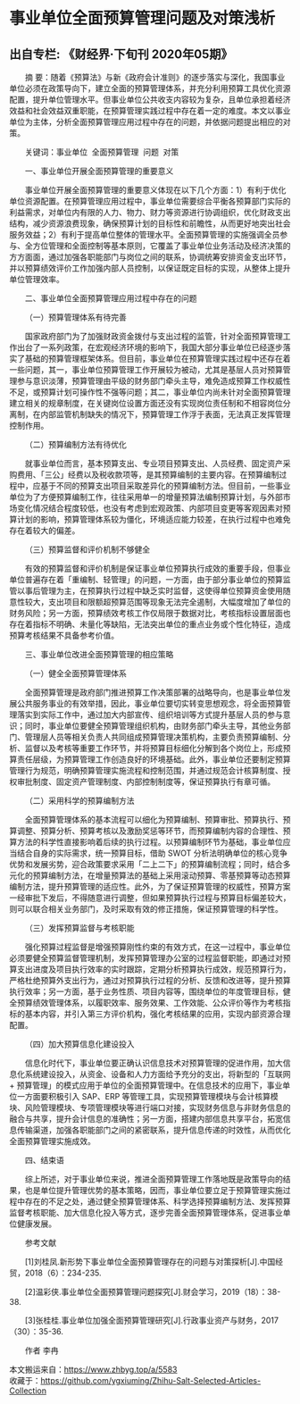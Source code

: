 # 事业单位全面预算管理问题及对策浅析  
## 出自专栏: 《财经界·下旬刊 2020年05期》  
&emsp;&emsp;摘 要：随着《预算法》与新《政府会计准则》的逐步落实与深化，我国事业单位必须在政策导向下，建立全面的预算管理体系，并充分利用预算工具优化资源配置，提升单位管理水平。但事业单位公共收支内容较为复杂，且单位承担着经济效益和社会效益双重职能，在预算管理实践过程中存在着一定的难度。本文以事业单位为主体，分析全面预算管理应用过程中存在的问题，并依据问题提出相应的对策。  
  
&emsp;&emsp;关键词：事业单位  全面预算管理  问题  对策  
  
&emsp;&emsp;一、事业单位开展全面预算管理的重要意义  
  
&emsp;&emsp;事业单位开展全面预算管理的重要意义体现在以下几个方面：1）有利于优化单位资源配置。在预算管理应用过程中，事业单位需要综合平衡各预算部门实际的利益需求，对单位内有限的人力、物力、财力等资源进行协调组织，优化财政支出结构，减少资源浪费现象，确保预算计划的目标性和前瞻性，从而更好地突出社会服务效益；2）有利于提高单位整体的管理水平。全面预算管理的实施强调全员参与、全方位管理和全面控制等基本原则，它覆盖了事业单位业务活动及经济决策的方方面面，通过加强各职能部门与岗位之间的联系，协调统筹安排资金支出环节，并以预算绩效评价工作加强内部人员控制，以保证既定目标的实现，从整体上提升单位管理效率。  
  
&emsp;&emsp;二、事业单位全面预算管理应用过程中存在的问题  
  
&emsp;&emsp;（一）预算管理体系有待完善  
  
&emsp;&emsp;国家政府部门为了加强财政资金拨付与支出过程的监管，针对全面预算管理工作出台了一系列政策，在宏观经济环境的影响下，我国大部分事业单位已经逐步落实了基础的预算管理框架体系。但目前，事业单位在预算管理实践过程中还存在着一些问题，其一，事业单位预算管理工作开展较为被动，尤其是基层人员对预算管理参与意识淡薄，预算管理由平级的财务部门牵头主导，难免造成预算工作权威性不足，或预算计划可操作性不强等问题；其二，事业单位内尚未针对全面预算管理建立相关的规章制度，在关键岗位设置方面还没有实现岗位责任制和不相容岗位分离制，在内部监管机制缺失的情况下，预算管理工作浮于表面，无法真正发挥管理控制作用。  
  
&emsp;&emsp;（二）预算编制方法有待优化  
  
&emsp;&emsp;就事业单位而言，基本预算支出、专业项目预算支出、人员经费、固定资产采购费用、「三公」经费以及税收款项等，是其预算编制的主要内容。在预算编制过程中，应基于不同的预算支出项目采取差异化的预算编制方法。但目前，一些事业单位为了方便预算编制工作，往往采用单一的增量预算法编制预算计划，与外部市场变化情况结合程度较低，也没有考虑到宏观政策、内部项目变更等客观因素对预算计划的影响，预算管理体系较为僵化，环境适应能力较差，在执行过程中也难免存在着较大的偏差。  
  
&emsp;&emsp;（三）预算监督和评价机制不够健全  
  
&emsp;&emsp;有效的预算监督和评价机制是保证事业单位预算执行成效的重要手段，但事业单位普遍存在着「重编制、轻管理」的问题，一方面，由于部分事业单位的预算监管以事后管理为主，在预算执行过程中缺乏实时监督，这使得单位预算资金使用随意性较大，支出项目和限额超预算范围等现象无法完全遏制，大幅度增加了单位的财务风险；另一方面，预算绩效考核工作仅局限于数据对比，考核指标设置层面也存在着指标不明确、未量化等缺陷，无法突出单位的重点业务或个性化特征，造成预算考核结果不具备参考价值。  
  
&emsp;&emsp;三、事业单位改进全面预算管理的相应策略  
  
&emsp;&emsp;（一）健全全面预算管理体系  
  
&emsp;&emsp;全面预算管理是政府部门推进预算工作决策部署的战略导向，也是事业单位发展公共服务事业的有效举措，因此，事业单位要切实转变思想观念，将全面预算管理落实到实际工作中，通过加大内部宣传、组织培训等方式提升基层人员的参与意识；同时，事业单位要健全预算管理组织机构，由财务部门牵头主导，其他业务部门、管理层人员等相关负责人共同组成预算管理决策机构，主要负责预算编制、分析、监督以及考核等重要工作环节，并将预算目标细化分解到各个岗位上，形成预算责任层级，为预算管理工作创造良好的环境基础。此外，事业单位还要制定预算管理行为规范，明确预算管理实施流程和控制范围，并通过规范会计核算制度、授权审批制度、固定资产管理制度、内部控制制度等，保证预算执行有章可循。  
  
&emsp;&emsp;（二）采用科学的预算编制方法  
  
&emsp;&emsp;全面预算管理体系的基本流程可以细化为预算编制、预算审批、预算执行、预算调整、预算分析、预算考核以及激励奖惩等环节，而预算编制内容的合理性、预算方法的科学性直接影响着后续的执行过程。以预算编制环节为基础，事业单位应当结合自身的实际需求，统一预算目标，借助 SWOT 分析法明确单位的核心竞争优势和发展劣势，迎合政策要求采用「二上二下」的预算编制流程；同时，结合多元化的预算编制方法，在增量预算法的基础上采用滚动预算、零基预算等动态预算编制方法，提升预算管理的适应性。此外，为了保证预算管理的权威性，预算方案一经审批下发后，不得随意进行调整，但如果预算执行过程与预算目标偏差较大，则可以联合相关业务部门，及时采取有效的修正措施，保证预算管理的科学性。  
  
&emsp;&emsp;（三）发挥预算监督与考核职能  
  
&emsp;&emsp;强化预算过程监督是增强预算刚性约束的有效方式，在这一过程中，事业单位必须要健全预算监督管理机制，发挥预算管理办公室的过程监督职能，即通过对预算支出进度及项目执行效率的实时跟踪，定期分析预算执行成效，规范预算行为，严格杜绝预算外支出行为，通过对预算执行过程的分析、反馈和改进等，提升预算执行效率；另一方面，基于业务性质、项目内容等，围绕单位的年度管理目标，健全预算绩效管理体系，以履职效率、服务效果、工作效能、公众评价等作为考核指标的基本内容，并引入第三方评价机构，强化考核结果的应用，实现内部资源合理配置。  
  
&emsp;&emsp;（四）加大预算信息化建设投入  
  
&emsp;&emsp;信息化时代下，事业单位要正确认识信息技术对预算管理的促进作用，加大信息化系统建设投入，从资金、设备和人力方面给予充分的支出，将新型的「互联网 + 预算管理」的模式应用于单位的全面预算管理中。在信息技术的应用下，事业单位一方面要积极引入 SAP、ERP 等管理工具，实现预算管理模块与会计核算模块、风险管理模块、专项管理模块等进行端口对接，实现财务信息与非财务信息的融合与共享，提升会计信息的准确性；另一方面，搭建内部信息共享平台，拓宽信息传输渠道，加强各职能部门之间的紧密联系，提升信息传递的时效性，从而优化全面预算管理实施成效。  
  
&emsp;&emsp;四、结束语  
  
&emsp;&emsp;综上所述，对于事业单位来说，推进全面预算管理工作落地既是政策导向的结果，也是单位提升管理优势的基本策略，因而，事业单位要立足于预算管理实施过程中存在的不足之处，通过健全预算管理体系、科学选择预算编制方法、发挥预算监督考核职能、加大信息化投入等方式，逐步完善全面预算管理体系，促进事业单位健康发展。   
  
&emsp;&emsp;参考文献  
  
&emsp;&emsp;[1]刘桂凤.新形势下事业单位全面预算管理存在的问题与对策探析[J].中国经贸，2018（6）：234-235.  
  
&emsp;&emsp;[2]温彩侠.事业单位全面预算管理问题探究[J].财会学习，2019（18）：38-38.  
  
&emsp;&emsp;[3]张桂桂.事业单位加强全面预算管理研究[J].行政事业资产与财务，2017（30）：35-36.  
  
&emsp;&emsp;作者 李冉  
  
本文搬运来自：https://www.zhbyg.top/a/5583  
 收藏于：https://github.com/ygxiuming/Zhihu-Salt-Selected-Articles-Collection